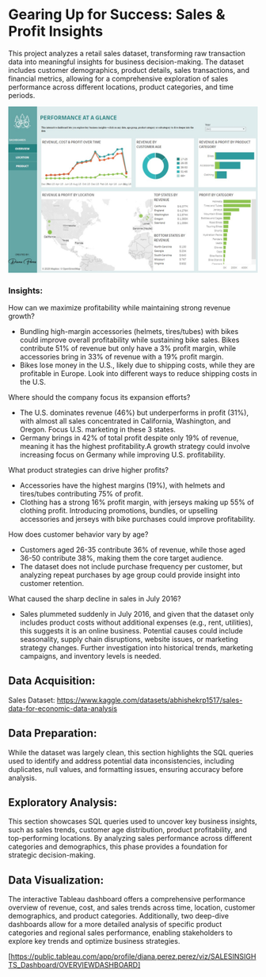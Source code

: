 # Gearing Up for Success: Sales & Profit Insights

This project analyzes a retail sales dataset, transforming raw transaction data into meaningful insights for business decision-making. The dataset includes customer demographics, product details, sales transactions, and financial metrics, allowing for a comprehensive exploration of sales performance across different locations, product categories, and time periods.

![SalesInsightsDashboard](https://github.com/dianaip93/Sales_and_Profit_Insights_Project/blob/main/Tableau%20Dashboard.jpg)

### Insights:
How can we maximize profitability while maintaining strong revenue growth?
- Bundling high-margin accessories (helmets, tires/tubes) with bikes could improve overall profitability while sustaining bike sales. Bikes contribute 51% of revenue but only have a 3% profit margin, while accessories bring in 33% of revenue with a 19% profit margin.
- Bikes lose money in the U.S., likely due to shipping costs, while they are profitable in Europe. Look into different ways to reduce shipping costs in the U.S.
  
Where should the company focus its expansion efforts?
- The U.S. dominates revenue (46%) but underperforms in profit (31%), with almost all sales concentrated in California, Washington, and Oregon. Focus U.S. marketing in these 3 states.
- Germany brings in 42% of total profit despite only 19% of revenue, meaning it has the highest profitability.A growth strategy could involve increasing focus on Germany while improving U.S. profitability.
  
What product strategies can drive higher profits?
- Accessories have the highest margins (19%), with helmets and tires/tubes contributing 75% of profit.
- Clothing has a strong 16% profit margin, with jerseys making up 55% of clothing profit. Introducing promotions, bundles, or upselling accessories and jerseys with bike purchases could improve profitability.
  
How does customer behavior vary by age?
- Customers aged 26-35 contribute 36% of revenue, while those aged 36-50 contribute 38%, making them the core target audience.
- The dataset does not include purchase frequency per customer, but analyzing repeat purchases by age group could provide insight into customer retention.
  
What caused the sharp decline in sales in July 2016?
- Sales plummeted suddenly in July 2016, and given that the dataset only includes product costs without additional expenses (e.g., rent, utilities), this suggests it is an online business. Potential causes could include seasonality, supply chain disruptions, website issues, or marketing strategy changes. Further investigation into historical trends, marketing campaigns, and inventory levels is needed.


## Data Acquisition:
Sales Dataset: https://www.kaggle.com/datasets/abhishekrp1517/sales-data-for-economic-data-analysis

## Data Preparation:
While the dataset was largely clean, this section highlights the SQL queries used to identify and address potential data inconsistencies, including duplicates, null values, and formatting issues, ensuring accuracy before analysis.

## Exploratory Analysis:
This section showcases SQL queries used to uncover key business insights, such as sales trends, customer age distribution, product profitability, and top-performing locations. By analyzing sales performance across different categories and demographics, this phase provides a foundation for strategic decision-making.

## Data Visualization:
The interactive Tableau dashboard offers a comprehensive performance overview of revenue, cost, and sales trends across time, location, customer demographics, and product categories. Additionally, two deep-dive dashboards allow for a more detailed analysis of specific product categories and regional sales performance, enabling stakeholders to explore key trends and optimize business strategies. 

[https://public.tableau.com/app/profile/diana.perez.perez/viz/SALESINSIGHTS_Dashboard/OVERVIEWDASHBOARD]
